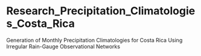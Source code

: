 # Research_Precipitation_Climatologies_Costa_Rica
Generation of Monthly Precipitation Climatologies for Costa Rica Using Irregular Rain-Gauge Observational Networks

